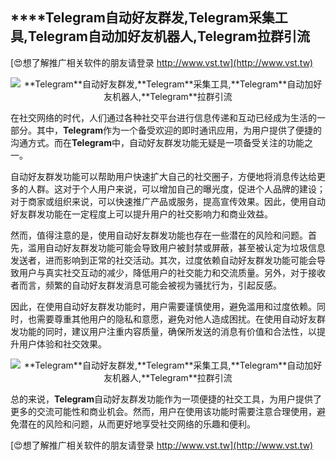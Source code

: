## ****Telegram**自动好友群发,**Telegram**采集工具,**Telegram**自动加好友机器人,**Telegram**拉群引流**

[😍想了解推广相关软件的朋友请登录 http://www.vst.tw](http://www.vst.tw)

 <center><img src="https://vst.tw/MP4/tuiguang/png/1.png" alt="**Telegram**自动好友群发,**Telegram**采集工具,**Telegram**自动加好友机器人,**Telegram**拉群引流"></center>

在社交网络的时代，人们通过各种社交平台进行信息传递和互动已经成为生活的一部分。其中，**Telegram**作为一个备受欢迎的即时通讯应用，为用户提供了便捷的沟通方式。而在**Telegram**中，自动好友群发功能无疑是一项备受关注的功能之一。

自动好友群发功能可以帮助用户快速扩大自己的社交圈子，方便地将消息传达给更多的人群。这对于个人用户来说，可以增加自己的曝光度，促进个人品牌的建设；对于商家或组织来说，可以快速推广产品或服务，提高宣传效果。因此，使用自动好友群发功能在一定程度上可以提升用户的社交影响力和商业效益。

然而，值得注意的是，使用自动好友群发功能也存在一些潜在的风险和问题。首先，滥用自动好友群发功能可能会导致用户被封禁或屏蔽，甚至被认定为垃圾信息发送者，进而影响到正常的社交活动。其次，过度依赖自动好友群发功能可能会导致用户与真实社交互动的减少，降低用户的社交能力和交流质量。另外，对于接收者而言，频繁的自动好友群发消息可能会被视为骚扰行为，引起反感。

因此，在使用自动好友群发功能时，用户需要谨慎使用，避免滥用和过度依赖。同时，也需要尊重其他用户的隐私和意愿，避免对他人造成困扰。在使用自动好友群发功能的同时，建议用户注重内容质量，确保所发送的消息有价值和合法性，以提升用户体验和社交效果。

 <center><img src="https://vst.tw/MP4/tuiguang/png/5.png" alt="**Telegram**自动好友群发,**Telegram**采集工具,**Telegram**自动加好友机器人,**Telegram**拉群引流"></center>

总的来说，**Telegram**自动好友群发功能作为一项便捷的社交工具，为用户提供了更多的交流可能性和商业机会。然而，用户在使用该功能时需要注意合理使用，避免潜在的风险和问题，从而更好地享受社交网络的乐趣和便利。

[😍想了解推广相关软件的朋友请登录 http://www.vst.tw](http://www.vst.tw)




